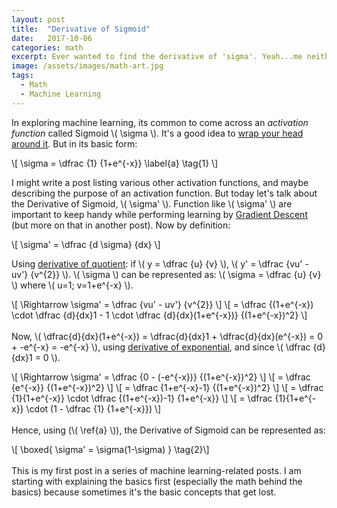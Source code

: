 ```yaml
---
layout: post
title:  "Derivative of Sigmoid"
date:   2017-10-06
categories: math
excerpt: Ever wanted to find the derivative of 'sigma'. Yeah...me neither! But sometimes ya got to do some down and dirty math to wrap your head around some machine-learning courses. This is one such example.
image: /assets/images/math-art.jpg
tags: 
  - Math
  - Machine Learning
---
```

In exploring machine learning, its common to come across an _activation function_ called Sigmoid \\( \sigma \\). It's a good idea to [wrap your head around it](https://en.wikipedia.org/wiki/Sigmoid_function). But in its basic form:

\\[ \sigma = \dfrac {1} {1+e^{-x}} \label{a} \tag{1} \\]

I might write a post listing various other activation functions, and maybe describing the purpose of an activation function. But today let's talk about the Derivative of Sigmoid, \\( \sigma' \\). Function like \\( \sigma' \\) are important to keep handy while performing learning by [Gradient Descent](https://en.wikipedia.org/wiki/Gradient_descent) (but more on that in another post). Now by definition:

\\[ \sigma' =  \dfrac {d \sigma} {dx} \\]

Using [derivative of quotient](https://en.wikipedia.org/wiki/Quotient_rule): if \\( y = \dfrac {u} {v} \\), \\( y' = \dfrac {vu' - uv'} {v^{2}} \\). \\( \sigma \\) can be represented as: \\( \sigma =  \dfrac {u} {v} \\) where \\( u=1; v=1+e^{-x} \\).

\\[ \Rightarrow \sigma' = \dfrac {vu' - uv'} {v^{2}} \\]
\\[ = \dfrac {(1+e^{-x}) \cdot \dfrac {d}{dx}1 - 1 \cdot \dfrac {d}{dx}(1+e^{-x})} {(1+e^{-x})^2} \\]
<br/>
<br/>
Now, \\( \dfrac{d}{dx}(1+e^{-x}) = \dfrac{d}{dx}1 + \dfrac{d}{dx}(e^{-x}) = 0 + -e^{-x} = -e^{-x} \\), using [derivative of exponential](https://en.wikipedia.org/wiki/Differentiation_rules#Derivatives_of_exponential_and_logarithmic_functions), and since \\( \dfrac {d}{dx}1 = 0 \\).

\\[ \Rightarrow \sigma' = \dfrac {0 - (-e^{-x})} {(1+e^{-x})^2} \\]
\\[ = \dfrac {e^{-x}} {(1+e^{-x})^2} \\]
\\[ = \dfrac {1+e^{-x}-1} {(1+e^{-x})^2} \\]
\\[ = \dfrac {1}{1+e^{-x}} \cdot \dfrac {(1+e^{-x})-1} {1+e^{-x}} \\]
\\[ = \dfrac {1}{1+e^{-x}} \cdot (1 - \dfrac {1} {1+e^{-x}}) \\]
<br/>
<br/>
Hence, using (\\( \ref{a} \\)), the Derivative of Sigmoid can be represented as:

\\[ \boxed{ \sigma' = \sigma(1-\sigma) } \tag{2}\\]
<br/>
<br/>
This is my first post in a series of machine learning-related posts. I am starting with explaining the basics first (especially the math behind the basics) because sometimes it's the basic concepts that get lost.
